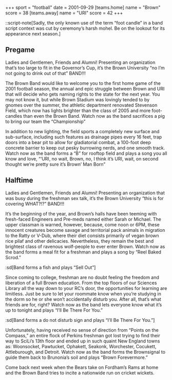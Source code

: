 +++
sport = "football"
date = 2001-09-29
[teams.home]
name = "Brown"
score = 38
[teams.away]
name = "URI"
score = 42
+++

::script-note[Sadly, the only known use of the term “foot candle” in a band script context was cut by ceremony’s harsh mohel. Be on the lookout for its appearance next season.]

## Pregame

Ladies and Gentlemen, Friends and Alumni! Presenting an organization that’s too large to fit in the Governor’s Cup, it’s the Brown University “no I’m not going to drink out of that” BAND!!!

The Brown Band would like to welcome you to the first home game of the 2001 football season, the annual and epic struggle between Brown and URI that will decide who gets naming rights to the state for the next year. You may not know it, but while Brown Stadium was lovingly tended to by gnomes over the summer, the athletic department renovated Stevenson Field, which now has lights brighter than the class of 2005 and more foot-candles than even the Brown Band. Watch now as the band sacrifices a pig to bring our team the “Championship”

In addition to new lighting, the field sports a completely new surface and sub-surface, including such features as drainage pipes every 16 feet, trap doors into a bear pit to allow for gladiatorial combat, a 100-foot deep concrete barrier to keep out pesky burrowing nerds, and one smooth track. Watch now as the band forms a “B” for rooftop field and plays a song you all know and love, “‘URI, no wait, Brown, no, I think it’s URI, wait, on second thought we’re pretty sure it’s Brown’ Man Born”

## Halftime

Ladies and Gentlemen, Friends and Alumni! Presenting an organization that was busy during the freshman sex talk, it’s the Brown University “this is for covering WHAT?!?” BAND!!!

It’s the beginning of the year, and Brown’s halls have been teeming with fresh-faced Engineers and Pre-meds named either Sarah or Michael. The upper classman is warned, however, because, come noon or 6PM, these innocent creatures become savage and territorial pack animals in migration to the Ratty or V-Dub, where their diet consists primarily of vegan brown rice pilaf and other delicacies. Nevertheless, they remain the best and brightest class of ravenous wolf-people to ever enter Brown. Watch now as the band forms a meal fit for a freshman and plays a song by “Reel Baked Scrod.”

:sd[Band forms a fish and plays “Sell Out”]

Since coming to college, freshman are no doubt feeling the freedom and liberation of a full Brown education. From the top floors of our Sciences Library all the way down to your RC’s door, the opportunities for learning are limitless. Just be sure to let your roommate know when you’re studying in the dorm so he or she won’t accidentally disturb you. After all, that’s what friends are for, right? Watch now as the band lets everyone know what it’s up to tonight and plays “I’ll Be There For You.”

:sd[Band forms a do not disturb sign and plays “I’ll Be There For You.”]

Unfortunately, having received no sense of direction from “Points on the Compass,” an entire flock of Perkins freshman got lost trying to find their way to SciLi’s 13th floor and ended up in such quaint New England towns as: Woonsocket, Pawtucket, Ophakett, Seakonk, Worchester, Cocukett, Attleburough, and Detroit. Watch now as the band forms the Brownsignal to guide them back to Brunonia’s soil and plays “Brown Forevermore.”

Come back next week when the Bears take on Fordham’s Rams at home and the Brown Band tries to incite a nationwide run on cricket wickets.
